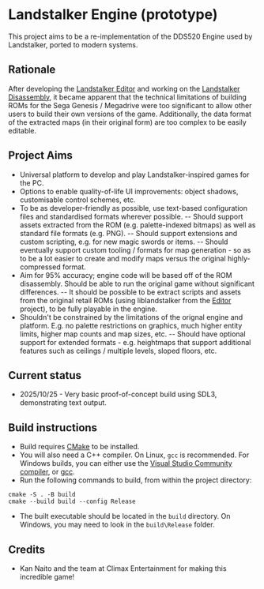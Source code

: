 # Landstalker Engine (prototype)

This project aims to be a re-implementation of the DDS520 Engine used by Landstalker, ported to modern systems.

## Rationale

After developing the [Landstalker Editor](https://github.com/lordmir/landstalker_editor) and working on the [Landstalker Disassembly](https://github.com/lordmir/landstalker_disasm), it became apparent that the technical limitations of building ROMs for the Sega Genesis / Megadrive were too significant to allow other users to build their own versions of the game. Additionally, the data format of the extracted maps (in their original form) are too complex to be easily editable.

## Project Aims

- Universal platform to develop and play Landstalker-inspired games for the PC.
- Options to enable quality-of-life UI improvements: object shadows, customisable control schemes, etc.
- To be as developer-friendly as possible, use text-based configuration files and standardised formats wherever possible.
-- Should support assets extracted from the ROM (e.g. palette-indexed bitmaps) as well as standard file formats (e.g. PNG).
-- Should support extensions and custom scripting, e.g. for new magic swords or items.
-- Should eventually support custom tooling / formats for map generation - so as to be a lot easier to create and modify maps versus the original highly-compressed format.
- Aim for 95% accuracy; engine code will be based off of the ROM disassembly. Should be able to run the original game without significant differences.
-- It should be possible to be extract scripts and assets from the original retail ROMs (using liblandstalker from the [Editor](https://github.com/lordmir/landstalker_editor) project), to be fully playable in the engine.  
- Shouldn't be constrained by the limitations of the orignal engine and platform. E.g. no palette restrictions on graphics, much higher entity limits, higher map counts and map sizes, etc.
-- Should have optional support for extended formats - e.g. heightmaps that support additional features such as ceilings / multiple levels, sloped floors, etc.

## Current status

- 2025/10/25 - Very basic proof-of-concept build using SDL3, demonstrating text output.

## Build instructions

- Build requires [CMake](https://cmake.org/) to be installed.
- You will also need a C++ compiler. On Linux, `gcc` is recommended. For Windows builds, you can either use the [Visual Studio Community compiler](https://visualstudio.microsoft.com/vs/community/), or [gcc](https://github.com/skeeto/w64devkit/releases).
- Run the following commands to build, from within the project directory:
```
cmake -S . -B build
cmake --build build --config Release
```
- The built executable should be located in the `build` directory. On Windows, you may need to look in the `build\Release` folder.

## Credits

- Kan Naito and the team at Climax Entertainment for making this incredible game!

